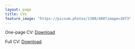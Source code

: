 ```yaml
---
layout: page
title: CVs
feature_image: "https://picsum.photos/1300/400?image=1073"
---
```


One-page CV: [Download](/Files/GilClavel_CVshort_en.pdf)

Full CV: [Download](/Files/GilClavel_CVfull_en.pdf)

